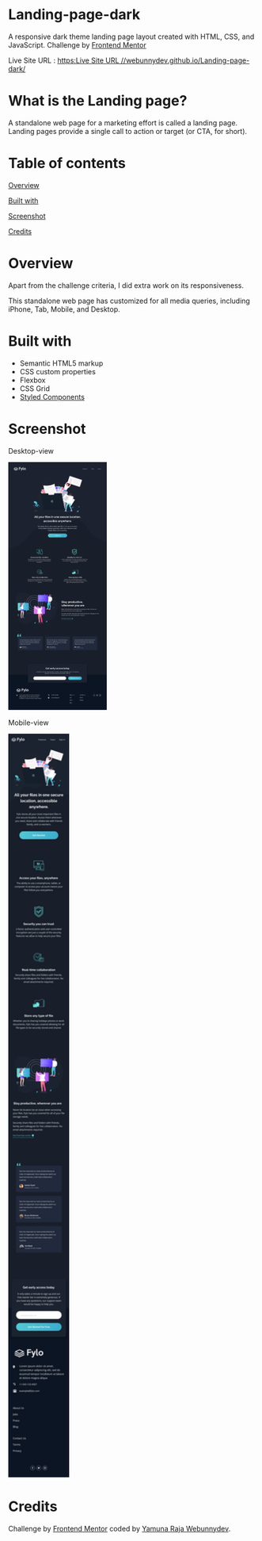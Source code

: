  # Landing-page-dark
A responsive dark theme landing page layout created with HTML, CSS, and JavaScript.
Challenge by [Frontend Mentor](https://www.frontendmentor.io)

Live Site URL : [https:Live Site URL //webunnydev.github.io/Landing-page-dark/]( https://webunnydev.github.io/Landing-page-dark/)

# What is the Landing page?
A standalone web page for a marketing effort is called a landing page. Landing pages provide a single call to action or target (or CTA, for short).

# Table of contents

 [Overview](#view)
 
 [Built with](#built)
 
 [Screenshot](#screen)
 
 [Credits](#credits)
 
<a name="view"></a> 
# Overview
Apart from the challenge criteria, I did extra work on its responsiveness. 

This standalone web page has customized for all media queries, including iPhone, Tab, Mobile, and Desktop.

<a name="built"></a>
# Built with

- Semantic HTML5 markup
- CSS custom properties
- Flexbox
- CSS Grid
- [Styled Components](https://styled-components.com/)

<a name="screen"></a> 
# Screenshot

Desktop-view

<img src="/Landing-page-dark-theme/design/desktop-design.jpg" height="500"> 

Mobile-view
 
<img src="/Landing-page-dark-theme/design/mobile-design.jpg" height="1500"> 

<a name="credits"></a>  
# Credits

Challenge by [Frontend Mentor](https://www.frontendmentor.io?ref=challenge) coded by [Yamuna Raja Webunnydev](https://github.com/Webunnydev).
